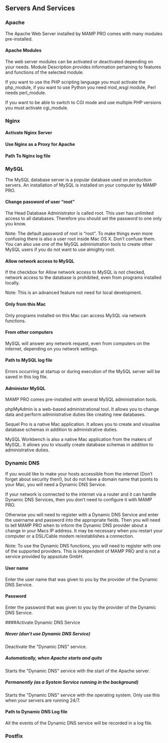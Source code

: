 ## Servers And Services

### Apache

The Apache Web Server installed by MAMP PRO comes with many modules pre-installed.

#### Apache Modules

The web server modules can be activated or deactivated depending on your needs. Module Description provides information pertaining to features and functions of the selected module.

If you want to use the PHP scripting language you must activate the php_module, if you want to use Python you need mod_wsgi module, Perl needs perl_module.

If you want to be able to switch to CGI mode and use multiple PHP versions you must activate cgi_module.

### Nginx

#### Activate Nginx Server

#### Use Nginx as a Proxy for Apache

#### Path To Nginx log file

### MySQL

The MySQL database server is a popular database used on production servers. An installation of MySQL is installed on your computer by MAMP PRO.

#### Change password of user “root”

The Head Database Administrator is called root. This user has unlimited access to all databases. Therefore you should set the password to one only you know.

Note: The default password of root is “root". To make things even more confusing there is also a user root inside Mac OS X. Don’t confuse them. You can also use one of the MySQL administration tools to create other MySQL users if you do not want to use almighty root.
 
#### Allow network access to MySQL

If the checkbox for Allow network access to MySQL is not checked, network access to the database is prohibited, even from programs installed locally.

Note: This is an advanced feature not need for local development.
 

#### Only from this Mac

Only programs installed on this Mac can access MySQL via network functions.

#### From other computers

MySQL will answer any network request, even from computers on the internet, depending on you network settings.

#### Path to MySQL log file

Errors occurring at startup or during execution of the MySQL server will be saved in this log file.

#### Administer MySQL 

MAMP PRO comes pre-installed with several MySQL administration tools.

phpMyAdmin is a web-based administrational tool. It allows you to change data and perform administrative duties like creating new databases.

Sequel Pro is a native Mac application. It allows you to create and visualise database schemas in addition to administrative duties.

MySQL Workbench is also a native Mac application from the makers of MySQL. It allows you to visually create database schemas in addition to administrative duties.

 

### Dynamic DNS

If you would like to make your hosts accessible from the internet (Don’t forget about security then!), but do not have a domain name that points to your Mac, you will need a Dynamic DNS Service. 

If your network is connected to the internet via a router and it can handle Dynamic DNS Services, then you don’t need to configure it with MAMP PRO. 

Otherwise you will need to register with a Dynamic DNS Service and enter the username and password into the appropriate fields. Then you will need to tell MAMP PRO when to inform the Dynamic DNS provider about a change in your Macs IP address. It may be necessary when you restart your computer or a DSL/Cable modem re/establishes a connection.

Note: To use the Dynamic DNS functions, you will need to register with one of the supported providers. This is independent of MAMP PRO and is not a service provided by appsolute GmbH.


#### User name

Enter the user name that was given to you by the provider of the Dynamic DNS Service.

#### Password

Enter the password that was given to you by the provider of the Dynamic DNS Service.

####Activate Dynamic DNS Service 

##### Never (don’t use Dynamic DNS Service)

Deactivate the "Dynamic DNS" service.

##### Automatically, when Apache starts and quits

Starts the "Dynamic DNS" service with the start of the Apache server.

##### Permanently (as a System Service running in the background)

Starts the "Dynamic DNS" service with the operating system. Only use this when your servers are running 24/7.

#### Path to Dynamic DNS Log file

All the events of the Dynamic DNS service will be recorded in a log file.

 

### Postfix




